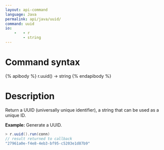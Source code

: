 ```yaml
---
layout: api-command
language: Java
permalink: api/java/uuid/
command: uuid
io:
    -   - r
        - string
---
```


# Command syntax #

{% apibody %}
r.uuid() &rarr; string
{% endapibody %}

# Description #

Return a UUID (universally unique identifier), a string that can be used as a unique ID.

__Example:__ Generate a UUID.

```java
> r.uuid().run(conn)
// result returned to callback
"27961a0e-f4e8-4eb3-bf95-c5203e1d87b9"
```
